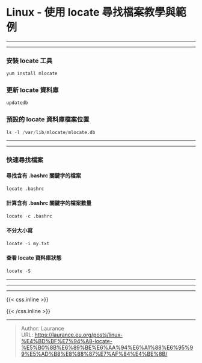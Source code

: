 # Linux - 使用 locate 尋找檔案教學與範例


***
***

### 安裝 locate 工具

```sql
yum install mlocate
```
    
### 更新 locate 資料庫

```sql
updatedb
```
    
### 預設的 locate 資料庫檔案位置

```sql
ls -l /var/lib/mlocate/mlocate.db
```

***
***
    
### 快速尋找檔案

#### 尋找含有 .bashrc 關鍵字的檔案

```sql
locate .bashrc
```
    
#### 計算含有 .bashrc 關鍵字的檔案數量

```sql
locate -c .bashrc
```
    
#### 不分大小寫

```sql
locate -i my.txt
```
    
#### 查看 locate 資料庫狀態

```sql
locate -S
```

***
***

***

{{< css.inline >}}
<style>
.emojify {
	font-family: Apple Color Emoji, Segoe UI Emoji, NotoColorEmoji, Segoe UI Symbol, Android Emoji, EmojiSymbols;
	font-size: 2rem;
	vertical-align: middle;
}
@media screen and (max-width:650px) {
  .nowrap {
    display: block;
    margin: 25px 0;
  }
}
</style>
{{< /css.inline >}}


---

> Author: Laurance  
> URL: https://laurance.eu.org/posts/linux-%E4%BD%BF%E7%94%A8-locate-%E5%B0%8B%E6%89%BE%E6%AA%94%E6%A1%88%E6%95%99%E5%AD%B8%E8%88%87%E7%AF%84%E4%BE%8B/  

